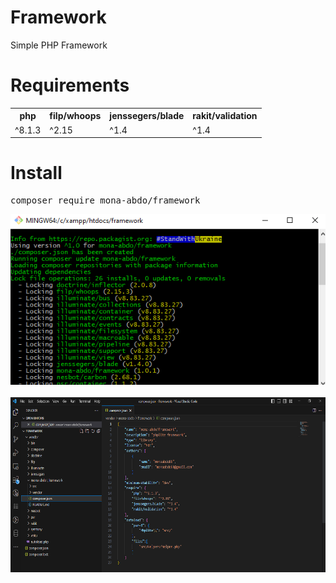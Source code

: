 # Framework
Simple PHP Framework
# Requirements
<table>
    <tr>
        <th>php</th>
        <th>filp/whoops</th>
        <th>jenssegers/blade</th>
        <th>rakit/validation</th>
    </tr>
    <tr>
        <td>^8.1.3</td>
        <td>^2.15</td>
        <td>^1.4</td>
        <td>^1.4</td>
    </tr>
</table>

# Install
<pre>composer require mona-abdo/framework</pre>
<img src="install.png" />
<br><br>
<img src="code.png" />



